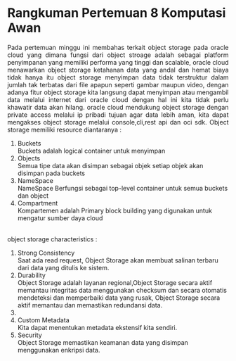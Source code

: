 # Rangkuman Pertemuan 8 Komputasi Awan

<p align="justify"> Pada pertemuan minggu ini membahas terkait object storage pada oracle cloud yang dimana fungsi dari object stroage adalah sebagai platform penyimpanan yang memiliki performa yang tinggi dan scalable,
  oracle cloud menawarkan object storage ketahanan data yang andal dan hemat biaya tidak hanya itu object storage menyimpan data tidak terstruktur dalam jumlah tak terbatas dari file apapun seperti gambar maupun video,
  dengan adanya fitur object storage kita langsung dapat menyimpan atau mengambil data melalui internet dari oracle cloud dengan hal ini kita tidak perlu khawatir data akan hilang.
  oracle cloud mendukung object storage dengan private access melalui ip pribadi tujuan agar data lebih aman, kita dapat mengakses object storage melalui console,cli,rest api dan oci sdk. Object storage memiliki resource diantaranya :
  <ol>
    <li> Buckets <br /> Buckets adalah logical container untuk menyimpan </li>
    <li> Objects <br /> Semua tipe data akan disimpan sebagai objek setiap objek akan disimpan pada buckets </li>
    <li> NameSpace <br /> NameSpace Berfungsi sebagai top-level container untuk semua buckets dan object</li>
    <li> Compartment <br /> Kompartemen adalah Primary block building yang digunakan untuk mengatur sumber daya cloud</li>
  </ol>
  <br />
  object storage characteristics :
  <ol>
  <li> Strong Consistency <br /> Saat ada read request, Object Storage akan membuat salinan terbaru dari data yang ditulis ke sistem.</li>
  <li> Durability <br /> Object Storage adalah layanan regional,Object Storage secara aktif memantau integritas data menggunakan checksum dan secara otomatis mendeteksi dan memperbaiki data yang rusak, Object Storage secara aktif memantau dan memastikan redundansi data.<li>
  <li> Custom Metadata <br /> Kita dapat menentukan metadata ekstensif kita sendiri. </li>
  <li> Security <br /> Object Storage memastikan keamanan data yang disimpan menggunakan enkripsi data.</li>
  </ol>
  <br />
</p>
